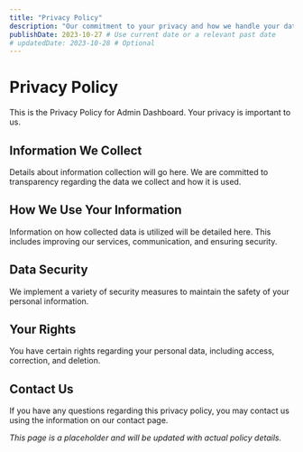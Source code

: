 ```yaml
---
title: "Privacy Policy"
description: "Our commitment to your privacy and how we handle your data."
publishDate: 2023-10-27 # Use current date or a relevant past date
# updatedDate: 2023-10-28 # Optional
---
```


# Privacy Policy

This is the Privacy Policy for Admin Dashboard. Your privacy is important to us.

## Information We Collect
Details about information collection will go here. We are committed to transparency regarding the data we collect and how it is used.

## How We Use Your Information
Information on how collected data is utilized will be detailed here. This includes improving our services, communication, and ensuring security.

## Data Security
We implement a variety of security measures to maintain the safety of your personal information.

## Your Rights
You have certain rights regarding your personal data, including access, correction, and deletion.

## Contact Us
If you have any questions regarding this privacy policy, you may contact us using the information on our contact page.

*This page is a placeholder and will be updated with actual policy details.*
